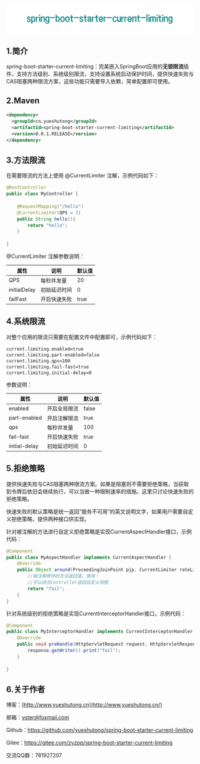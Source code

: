 ![](./picture/logo.jpg)

## 1.简介

spring-boot-starter-current-limiting：完美嵌入SpringBoot应用的**无锁限流**插件，支持方法级别、系统级别限流，支持设置系统启动保护时间，提供快速失败与CAS阻塞两种限流方案，这些功能只需要导入依赖，简单配置即可使用。

## 2.Maven

```xml
<dependency>
  <groupId>cn.yueshutong</groupId>
  <artifactId>spring-boot-starter-current-limiting</artifactId>
  <version>0.0.1.RELEASE</version>
</dependency>
```

## 3.方法限流

在需要限流的方法上使用 @CurrentLimiter 注解，示例代码如下：

```java
@RestController
public class MyController {

    @RequestMapping("/hello")
    @CurrentLimiter(QPS = 2)
    public String hello(){
        return "hello";
    }

}
```

@CurrentLimiter 注解参数说明：

| 属性         | 说明         | 默认值 |
| ------------ | ------------ | ------ |
| QPS          | 每秒并发量   | 20     |
| initialDelay | 初始延迟时间 | 0      |
| failFast     | 开启快速失败 | true   |

## 4.系统限流

对整个应用的限流只需要在配置文件中配置即可，示例代码如下：

```properties
current.limiting.enabled=true
current.limiting.part-enabled=false
current.limiting.qps=100
current.limiting.fail-fast=true
current.limiting.initial-delay=0
```

参数说明：

| 属性          | 说明         | 默认值 |
| ------------- | ------------ | ------ |
| enabled       | 开启全局限流 | false  |
| part-enabled  | 开启注解限流 | true   |
| qps           | 每秒并发量   | 100    |
| fail-fast     | 开启快速失败 | true   |
| initial-delay | 初始延迟时间 | 0      |

## 5.拒绝策略

提供快速失败与CAS阻塞两种限流方案。如果是阻塞则不需要拒绝策略，当获取到令牌后依旧会继续执行，可以当做一种限制速率的措施。这里只讨论快速失败的拒绝策略。

快速失败的默认策略是统一返回“服务不可用”的英文说明文字，如果用户需要自定义拒绝策略，提供两种接口供实现。

针对被注解的方法进行自定义拒绝策略是实现CurrentAspectHandler接口，示例代码：

```java
@Component
public class MyAspectHandler implements CurrentAspectHandler {
    @Override
    public Object around(ProceedingJoinPoint pjp, CurrentLimiter rateLimiter) throws Throwable {
        //被注解修饰的方法返回值，慎用！
        //可以结合Controller返回自定义视图
        return "fail";
    }
}
```

针对系统级别的拒绝策略是实现CurrentInterceptorHandler接口，示例代码：

```java
@Component
public class MyInterceptorHandler implements CurrentInterceptorHandler {
    @Override
    public void preHandle(HttpServletRequest request, HttpServletResponse response, Object handler) throws Exception {
        response.getWriter().print("fail");
    }

}
```

## 6.关于作者

博客：[http://www.yueshutong.cn](http://www.yueshutong.cn/)

邮箱：[yster@foxmail.com](mailto:yster@foxmail.com)

Github：<https://github.com/yueshutong/spring-boot-starter-current-limiting>

Gitee：<https://gitee.com/zyzpp/spring-boot-starter-current-limiting>

交流QQ群：781927207